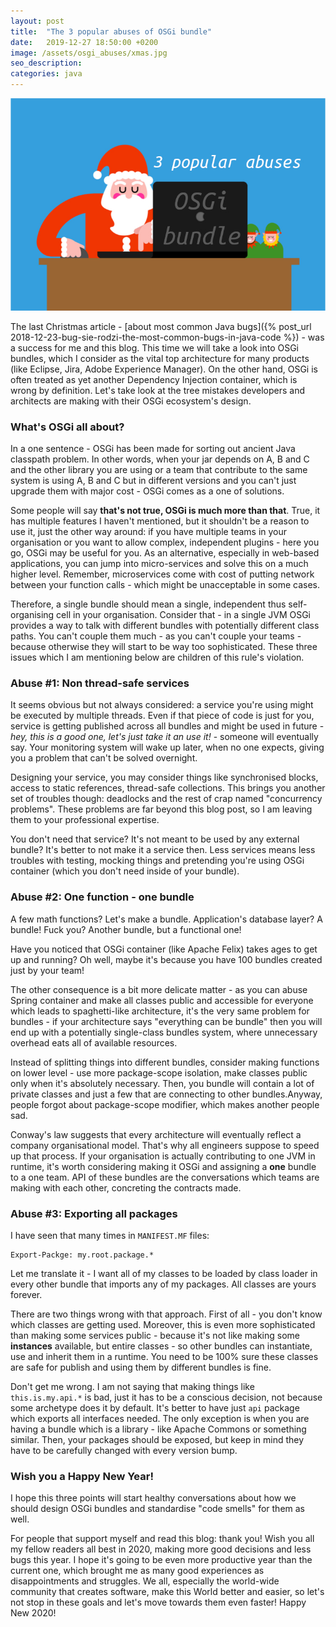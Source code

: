 ```yaml
---
layout: post
title:  "The 3 popular abuses of OSGi bundle"
date:   2019-12-27 18:50:00 +0200
image: /assets/osgi_abuses/xmas.jpg
seo_description:
categories: java
---
```


![Santa writing another OSGi bugs](/assets/osgi_abuses/xmas.jpg)

The last Christmas article - [about most common Java bugs]({% post_url 2018-12-23-bug-sie-rodzi-the-most-common-bugs-in-java-code %}) - was a success for me and this blog. This time we will take a look into OSGi bundles, which I consider as the vital top architecture for many products (like Eclipse, Jira, Adobe Experience Manager). On the other hand, OSGi is often treated as yet another Dependency Injection container, which is wrong by definition. Let's take look at the tree mistakes developers and architects are making with their OSGi ecosystem's design.

<!-- more -->

### What's OSGi all about?

In a one sentence - OSGi has been made for sorting out ancient Java classpath problem. In other words, when your jar depends on A, B and C and the other library you are using or a team that contribute to the same system is using A, B and C but in different versions and you can't just upgrade them with major cost - OSGi comes as a one of solutions.

Some people will say **that's not true, OSGi is much more than that**. True, it has multiple features I haven't mentioned, but it shouldn't be a reason to use it, just the other way around: if you have multiple teams in your organisation or you want to allow complex, independent plugins - here you go, OSGi may be useful for you. As an alternative, especially in web-based applications, you can jump into micro-services and solve this on a much higher level. Remember, microservices come with cost of putting network between your function calls - which might be unacceptable in some cases.

Therefore, a single bundle should mean a single, independent thus self-organising cell in your organisation. Consider that - in a single JVM OSGi provides a way to talk with different bundles with potentially different class paths. You can't couple them much - as you can't couple your teams - because otherwise they will start to be way too sophisticated. These three issues which I am mentioning below are children of this rule's violation.

### Abuse #1: Non thread-safe services

It seems obvious but not always considered: a service you're using might be executed by multiple threads. Even if that piece of code is just for you, service is getting published across all bundles and might be used in future - *hey, this is a good one, let's just take it an use it!* - someone will eventually say. Your monitoring system will wake up later, when no one expects, giving you a problem that can't be solved overnight.

Designing your service, you may consider things like synchronised blocks, access to static references, thread-safe collections. This brings you another set of troubles though: deadlocks and the rest of crap named "concurrency problems". These problems are far beyond this blog post, so I am leaving them to your professional expertise.

You don't need that service? It's not meant to be used by any external bundle? It's better to not make it a service then. Less services means less troubles with testing, mocking things and pretending you're using OSGi container (which you don't need inside of your bundle).

### Abuse #2: One function - one bundle

A few math functions? Let's make a bundle. Application's database layer? A bundle! Fuck you? Another bundle, but a functional one!

Have you noticed that OSGi container (like Apache Felix) takes ages to get up and running? Oh well, maybe it's because you have 100 bundles created just by your team!

The other consequence is a bit more delicate matter - as you can abuse Spring container and make all classes public and accessible for everyone which leads to spaghetti-like architecture, it's the very same problem for bundles - if your architecture says "everything can be bundle" then you will end up with a potentially single-class bundles system, where unnecessary overhead eats all of available resources. 

Instead of splitting things into different bundles, consider making functions on lower level - use more package-scope isolation, make classes public only when it's absolutely necessary. Then, you bundle will contain a lot of private classes and just a few that are connecting to other bundles.Anyway, people forgot about package-scope modifier, which makes another people sad.

Conway's law suggests that every architecture will eventually reflect a company organisational model. That's why all engineers suppose to speed up that process. If your organisation is actually contributing to one JVM in runtime, it's worth considering making it OSGi and assigning a **one** bundle to a one team. API of these bundles are the conversations which teams are making with each other, concreting the contracts made.

### Abuse #3: Exporting all packages

I have seen that many times in `MANIFEST.MF` files:

```
Export-Packge: my.root.package.*
```

Let me translate it - I want all of my classes to be loaded by class loader in every other bundle that imports any of my packages. All classes are yours forever.

There are two things wrong with that approach. First of all - you don't know which classes are getting used. Moreover, this is even more sophisticated than making some services public - because it's not like making some **instances** available, but entire classes - so other bundles can instantiate, use and inherit them in a runtime. You need to be 100% sure these classes are safe for publish and using them by different bundles is fine.

Don't get me wrong. I am not saying that making things like `this.is.my.api.*` is bad, just it has to be a conscious decision, not because some archetype does it by default. It's better to have just `api` package which exports all interfaces needed. The only exception is when you are having a bundle which is a library - like Apache Commons or something similar. Then, your packages should be exposed, but keep in mind they have to be carefully changed with every version bump.

### Wish you a Happy New Year!

I hope this three points will start healthy conversations about how we should design OSGi bundles and standardise "code smells" for them as well.

For people that support myself and read this blog: thank you! Wish you all my fellow readers all best in 2020, making more good decisions and less bugs this year. I hope it's going to be even more productive year than the current one, which brought me as many good experiences as disappointments and struggles. We all, especially the world-wide community that creates software, make this World better and easier, so let's not stop in these goals and let's move towards them even faster! Happy New 2020!
